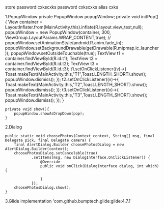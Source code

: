 store password cxkscxks
password cxkscxks
alias cxks

1.PopupWindow
	private  PopupWindow popupWindow;
    private void initPop(){
        View container = LayoutInflater.from(MainActivity.this).inflate(R.layout.view_test,null);
         popupWindow = new PopupWindow(container, 300, ViewGroup.LayoutParams.WRAP_CONTENT,true);
//        popupWindow.setAnimationStyle(android.R.anim.fade_in);
        popupWindow.setBackgroundDrawable(getDrawable(R.mipmap.ic_launcher));
        popupWindow.setOutsideTouchable(true);
        TextView t1 = container.findViewById(R.id.t1);
        TextView t2 = container.findViewById(R.id.t2);
        TextView t3 = container.findViewById(R.id.t3);
        t1.setOnClickListener((v)->{
            Toast.makeText(MainActivity.this,"T1",Toast.LENGTH_SHORT).show();
            popupWindow.dismiss();
        });
        t2.setOnClickListener((v)->{
            Toast.makeText(MainActivity.this,"T2",Toast.LENGTH_SHORT).show();
            popupWindow.dismiss();
        });
        t3.setOnClickListener((v)->{
            Toast.makeText(MainActivity.this,"T3",Toast.LENGTH_SHORT).show();
            popupWindow.dismiss();
        });
    }

    private void show(){
        popupWindow.showAsDropDown(pop);
    }
	
	
	
2.Dialog

	public static void choosePhotos(Context context, String[] msg, final Delegate pick, final Delegate camera) {
        final AlertDialog.Builder choosePhotosDialog = new AlertDialog.Builder(context);
        choosePhotosDialog.setCancelable(true)
                .setItems(msg, new DialogInterface.OnClickListener() {
                    @Override
                    public void onClick(DialogInterface dialog, int which) {
                        
                    }
                });
        choosePhotosDialog.show();
    }




3.Glide
	  implementation 'com.github.bumptech.glide:glide:4.7.1'
	  

	  
